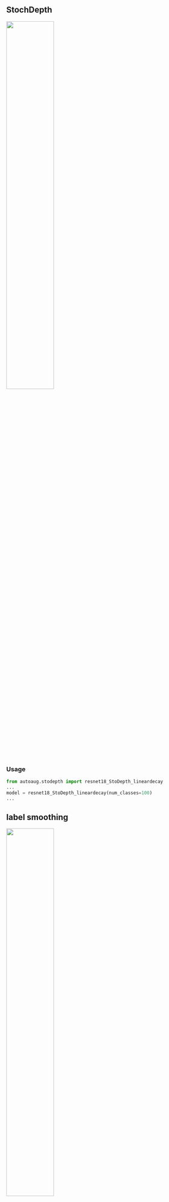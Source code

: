 
## StochDepth
<img src="https://github.com/ZhugeKongan/-DataAug-and-NetRegularization/blob/main/data/stochdepth.png" width=50% />

### Usage
```python
from autoaug.stodepth import resnet18_StoDepth_lineardecay
...
model = resnet18_StoDepth_lineardecay(num_classes=100)
...
```

## label smoothing
<img src="https://github.com/ZhugeKongan/-DataAug-and-NetRegularization/blob/main/data/image.png" width=50% />

### Usage
```python
from autoaug.label_smoothing import LabelSmoothingCrossEntropy
...
criterion = LabelSmoothingCrossEntropy()
...
```
## Cutout
<img src="https://github.com/ZhugeKongan/-DataAug-and-NetRegularization/blob/main/data/cutout.png" width=50% />

### Usage
```python
from autoaug.cutout import Cutout

#if args.cutout:
#   train_transform.transforms.append(Cutout(n_holes=args.n_holes, length=args.length))
#dataset = datasets.CIFAR100(args.cifarpath, train=True, download=True, transform=train_transform)
#or
#dataset = datasets.CIFAR100(args.cifarpath, train=True, download=True, transform=transform_train)
#dataset = Cutout(dataset, n_holes=args.n_holes, length=args.length)
#or
cutout=Cutout(n_holes=args.n_holes, length=args.length)
...
for _ in range(num_epoch):
    for input, target in loader:
        input=cutout(input)
...
```
## DropBlock
<img src="https://github.com/ZhugeKongan/-DataAug-and-NetRegularization/blob/main/data/dropblock.png" width=50% />

### Usage
```python
from autoaug.dropblock.resnet18_dropblock import ResNet18
...
self.dropblock = LinearScheduler(
            DropBlock2D(drop_prob=0., block_size=5),
            start_value=0.0,
            stop_value=0.25,
            nr_steps=5e3
        )
...
model = ResNet18(num_classes=100)
```
## Mixup
<img src="https://github.com/ZhugeKongan/-DataAug-and-NetRegularization/blob/main/data/mixup.png" width=50% />

### Usage
```python
from autoaug.mixup import mixup_data,mixup_criterion
...
    for batch_idx, (inputs, targets) in enumerate(trainloader):
        if use_cuda:
            inputs, targets = inputs.cuda(), targets.cuda()

        inputs, targets_a, targets_b, lam = mixup_data(inputs, targets,args.alpha, use_cuda)
        inputs, targets_a, targets_b = map(Variable, (inputs,targets_a, targets_b))
        outputs = net(inputs)
        loss = mixup_criterion(criterion, outputs, targets_a, targets_b, lam)
...
```

## Manifold Mixup
<img src="https://github.com/ZhugeKongan/-DataAug-and-NetRegularization/blob/main/data/mainfold_mixup.png" width=50% />

### Usage
```python
from autoaug.resnet18_manifold_mixup import ResNet18

model = ResNet18(num_classes=100)
...
    lame = np.random.beta(1, 1)
    rand_index = torch.randperm(b)  # 打乱索引
    target_a = batch_labels
    target_b = batch_labels[rand_index]
    r = np.random.rand(1)
...
    predicted = model(inputs, rand_index, r,lame)
    loss = lame * self.myloss(predicted, target_a) + (1-lame) * self.myloss(predicted, target_b)
...
```
## ShakeDrop
<img src="https://github.com/ZhugeKongan/-DataAug-and-NetRegularization/blob/main/data/shakedrop.png" width=50% />

### Usage
```python
from autoaug.resnet18_shakedrop import ResNet18

model = ResNet18(num_classes=100)

```

## cutmix

<img src="https://github.com/ZhugeKongan/-DataAug-and-NetRegularization/blob/main/data/cutmix.png" width=50% />

### Usage

```python
from autoaug.cutmix import CutMix,CutMixCrossEntropyLoss
...

dataset = datasets.CIFAR100(args.cifarpath, train=True, download=True, transform=transform_train)
dataset = CutMix(dataset, num_class=100, beta=1.0, prob=0.5, num_mix=2)    # this is paper's original setting for cifar.
...

criterion = CutMixCrossEntropyLoss(True)
for _ in range(num_epoch):
    for input, target in loader:    # input is cutmixed image's normalized tensor and target is soft-label which made by mixing 2 or more labels.
        output = model(input)
        loss = criterion(output, target)
    
        loss.backward()
        optimizer.step()
        optimizer.zero_grad()
#else#
        lame = np.random.beta(1, 1)
        rand_index = torch.randperm(b)  # 打乱索引
        target_a = batch_labels
        target_b = batch_labels[rand_index]
        r = np.random.rand(1)

        if r < 0.0:
            bbx1, bby1, bbx2, bby2 = rand_bbox(batch_imgs.size(), lame)
            batch_imgs[:, :, bbx1:bbx2, bby1:bby2] = batch_imgs[rand_index, :, bbx1:bbx2, bby1:bby2]
            lam = 1 - ((bbx2 - bbx1) * (bby2 - bby1) / (H * W))
            predicted = self.model(batch_imgs, rand_index, r)
            loss =lam * self.myloss(predicted, target_a) + (1-lam) * self.myloss(predicted, target_b)
```
## Result

### ResNet18 + StochDepth|label_smoothing|Cutout|DropBlock|Mixup|Manifold Mixup|ShakeDrop|CutMix *CIFAR-100*

|  Model                  | Top-1 acc(@200epoch) | Top-5 acc |
|---------------------------------|------------:|------------|
|  ResNet18               | 77.70     | 93.89      |
| + StochDepth            | 77.85     | 94.93      | 
| + label_smoothing       | 79.11     | 94.42      | 
| + Cutout                | 78.22     | 94.41      |
| + DropBlock             | 78.12     | 94.85      |
| + Mixup                 |79.63      | 94.78      |
| + Manifold Mixup        | 80.28     | 94.96      |
| + ShakeDrop             | 78.98     | 95.00      |
| + CutMix                | 80.72     | 95.86      |



## Reference

- Official Paper
  - Deep Networks with Stochastic Depth
  - Rethinking the Inception Architecture for Computer Vision
  - Improved regularization of convolutional neural networks with cutout
  - DropBlock: A regularization method for convolutional networks
  - mixup: Beyond Empirical Risk Minimization
  - Manifold Mixup: Better Representations by Interpolating Hidden States
  - ShakeDrop Regularization for Deep Residual Learning
  - CutMix: Regularization Strategy to Train Strong Classifiers with Localizable Features
  - Implementation : https://github.com/clovaai/CutMix-PyTorch


